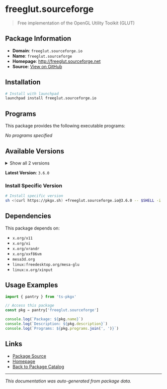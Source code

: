 # freeglut.sourceforge

> Free implementation of the OpenGL Utility Toolkit (GLUT)

## Package Information

- **Domain**: `freeglut.sourceforge.io`
- **Name**: `freeglut.sourceforge`
- **Homepage**: http://freeglut.sourceforge.net
- **Source**: [View on GitHub](https://github.com/pkgxdev/pantry/tree/main/projects/freeglut.sourceforge.io/package.yml)

## Installation

```bash
# Install with launchpad
launchpad install freeglut.sourceforge.io
```

## Programs

This package provides the following executable programs:

*No programs specified*

## Available Versions

<details>
<summary>Show all 2 versions</summary>

- `3.6.0`, `3.4.0`

</details>

**Latest Version**: `3.6.0`

### Install Specific Version

```bash
# Install specific version
sh <(curl https://pkgx.sh) +freeglut.sourceforge.io@3.6.0 -- $SHELL -i
```

## Dependencies

This package depends on:

- `x.org/x11`
- `x.org/xi`
- `x.org/xrandr`
- `x.org/xxf86vm`
- `mesa3d.org`
- `linux:freedesktop.org/mesa-glu`
- `linux:x.org/xinput`

## Usage Examples

```typescript
import { pantry } from 'ts-pkgx'

// Access this package
const pkg = pantry['freeglut.sourceforge']

console.log(`Package: ${pkg.name}`)
console.log(`Description: ${pkg.description}`)
console.log(`Programs: ${pkg.programs.join(', ')}`)
```

## Links

- [Package Source](https://github.com/pkgxdev/pantry/tree/main/projects/freeglut.sourceforge.io/package.yml)
- [Homepage](http://freeglut.sourceforge.net)
- [Back to Package Catalog](../../package-catalog.md)

---

*This documentation was auto-generated from package data.*
